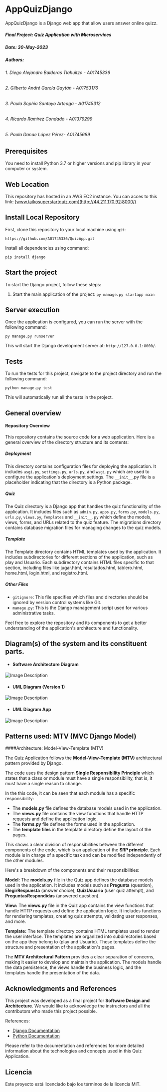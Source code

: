 # AppQuizDjango

AppQuizDjango is a Django web app that allow users answer online quizz.

##### Final Project: Quiz Application with Microservices
##### Date: 30-May-2023
##### Authors:
######           1. Diego Alejandro Balderas Tlahuitzo - A01745336
######           2. Gilberto André García Gaytán - A01753176
######           3. Paula Sophia Santoyo Arteaga - A01745312
######           4. Ricardo Ramírez Condado - A01379299
######           5. Paola Danae López Pérez- A01745689

## Prerequisites

You need to install Python 3.7 or higher versions and pip library in your computer or system.

## Web Location

This repository has hosted in an AWS EC2 instance. You can acces to this link: [www.taikosuperstartquiz.com](http://44.211.170.92:8000/)

## Install Local Repository

First, clone this repository to your local machine using `git`:

`https://github.com/A01745336/QuizApp.git`


Install all dependencies using command:

`pip install django`


## Start the project

To start the Django project, follow these steps:

1. Start the main application of the project:
``py manage.py startapp main``


## Server execution

Once the application is configured, you can run the server with the following command:


``py manage.py runserver``


This will start the Django development server at: `http://127.0.0.1:8000/`.

## Tests

To run the tests for this project, navigate to the project directory and run the following command:

``python manage.py test``


This will automatically run all the tests in the project.

## General overview
#### Repository Overview

This repository contains the source code for a web application. Here is a general overview of the directory structure and its contents:

##### Deployment

This directory contains configuration files for deploying the application. It includes ``asgi.py``, ``settings.py``, ``urls.py``, and ``wsgi.py`` which are used to configure the application's deployment settings. The ``__init__``.py file is a placeholder indicating that the directory is a Python package.

##### Quiz
The Quiz directory is a Django app that handles the quiz functionality of the application. It includes files such as ``admin.py``, ``apps.py``, ``forms.py``, ``models.py``, ``urls.py``, ``views.py``, ``Templates`` and ``__init__.py`` which define the models, views, forms, and URLs related to the quiz feature. The migrations directory contains database migration files for managing changes to the quiz models.

##### Template
The Template directory contains HTML templates used by the application. It includes subdirectories for different sections of the application, such as play and Usuario. Each subdirectory contains HTML files specific to that section, including files like jugar.html, resultados.html, tablero.html, home.html, login.html, and registro.html.

##### Other Files
- ``gitignore``: This file specifies which files and directories should be ignored by version control systems like Git.
- ``manage.py``: This is the Django management script used for various administrative tasks. 


Feel free to explore the repository and its components to get a better understanding of the application's architecture and functionality.

## Diagram(s) of the system and its constituent parts.

- #### Software Architecture Diagram
![Image Description](./static/images/archi.png)

- #### UML Diagram (Version 1)
![Image Description](./static/images/firstDiagram.png)

- #### UML Diagram App
![Image Description](./static/images/lastDiagram.png)


## Patterns used: MTV (MVC Django Model)
####Architecture: Model-View-Template (MTV)

The Quiz Application follows the **Model-View-Template (MTV)** architectural pattern provided by Django.

The code uses the design pattern **Single Responsibility Principle** which states that a class or module must have a single responsibility, that is, it must have a single reason to change.

In the this code, it can be seen that each module has a specific responsibility:

- The **models.py** file defines the database models used in the application.
- The **views.py** file contains the view functions that handle HTTP requests and define the application logic.
- The **forms.py** file defines the forms used in the application.
- The **template files** in the template directory define the layout of the pages.

This shows a clear division of responsibilities between the different components of the code, which is an application of the **SRP principle**. Each module is in charge of a specific task and can be modified independently of the other modules.


Here's a breakdown of the components and their responsibilities:

**Model:** The **models.py** file in the Quiz app defines the database models used in the application. It includes models such as **Pregunta** (question), **ElegirRespuesta** (answer choice), **QuizUsuario** (user quiz attempt), and **PreguntasRespondidas** (answered question).

**View:** The **views.py** file in the Quiz app contains the view functions that handle HTTP requests and define the application logic. It includes functions for rendering templates, creating quiz attempts, validating user responses, and more.

**Template:** The template directory contains HTML templates used to render the user interface. The templates are organized into subdirectories based on the app they belong to (play and Usuario). These templates define the structure and presentation of the application's pages.

The **MTV Architectural Pattern** provides a clear separation of concerns, making it easier to develop and maintain the application. The models handle the data persistence, the views handle the business logic, and the templates handle the presentation of the data.


## Acknowledgments and References

This project was developed as a final project for **Software Design and Architecture**. We would like to acknowledge the instructors and all the contributors who made this project possible.

References:

- [Django Documentation](https://docs.djangoproject.com/en/4.2/)
- [Python Documentation](https://docs.python.org/3/)

Please refer to the documentation and references for more detailed information about the technologies and concepts used in this Quiz Application.

## Licencia

Este proyecto está licenciado bajo los términos de la licencia MIT.
